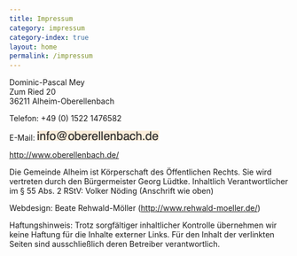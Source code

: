 ```yaml
---
title: Impressum
category: impressum
category-index: true
layout: home
permalink: /impressum
---
```


Dominic-Pascal Mey  
Zum Ried 20  
36211 Alheim-Oberellenbach

Telefon: +49 (0) 1522 1476582

E-Mail: ![E-Mail](/assets/images/image_email.png)

<http://www.oberellenbach.de/>

Die Gemeinde Alheim ist Körperschaft des Öffentlichen Rechts.
Sie wird vertreten durch den Bürgermeister Georg Lüdtke.
Inhaltlich Verantwortlicher im § 55 Abs. 2 RStV: Volker Nöding (Anschrift wie oben)

Webdesign: Beate Rehwald-Möller (<http://www.rehwald-moeller.de/>)

Haftungshinweis: Trotz sorgfältiger inhaltlicher Kontrolle übernehmen wir keine Haftung für die Inhalte externer Links. Für den Inhalt der verlinkten Seiten sind ausschließlich deren Betreiber verantwortlich.